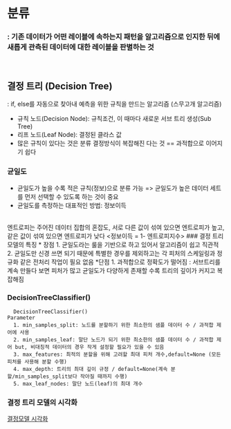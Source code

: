 # 분류
### : 기존 데이터가 어떤 레이블에 속하는지 패턴을 알고리즘으로 인지한 뒤에 새롭게 관측된 데이터에 대한 레이블을 판별하는 것
<br>

## 결정 트리 (Decision Tree)
: if, else를 자동으로 찾아내 예측을 위한 규칙을 만드는 알고리즘 (스무고개 알고리즘)
* 규칙 노드(Decision Node): 규칙조건, 이 때마다 새로운 서브 트리 생성(Sub Tree)
* 리프 노드(Leaf Node): 결정된 클라스 값
*  많은 규칙이 있다는 것은 분류 결정방식이 복잡해진 다는 것 == 과적합으로 이어지기 쉽다
### 균일도
* 균일도가 높을 수록 적은 규칙(정보)으로 분류 가능 => 균일도가 높은 데이터 세트를 먼저 선택할 수 있도록 하는 것이 중요
* 균일도를 측정하는 대표적인 방법: 정보이득   
<br>
엔트로피는 주어진 데이터 집합의 혼잡도, 서로 다른 값이 섞여 있으면 엔트로피가 높고, 같은 값이 섞여 있으면 엔트로피가 낮다   
<정보이득 = 1- 엔트로피지수>
### 결정 트리 모델의 특징
* 장점
1. 균일도라는 룰을 기반으로 하고 있어서 알고리즘이 쉽고 직관적
2. 균일도만 신경 쓰면 되기 때문에 특별한 경우를 제외하고는 각 피처의 스케일링과 정규화 같은 전처리 작업이 필요 없음 
*단점
1. 과적합으로 정확도가 떨어짐 : 서브트리를 계속 만들다 보면 피처가 많고 균일도가 다양하게 존재할 수록 트리의 깊이가 커지고 복잡해짐

### DecisionTreeClassifier()
```
  DecisionTreeClassifier()
Parameter
  1. min_samples_split: 노드를 분할하기 위한 최소한의 샘플 데이터 수 / 과적합 제어에 사용
  2. min_samples_leaf: 말단 노드가 되기 위한 최소한의 샘플 데이터 수 / 과적합 제어 but, 비대칭적 데이터의 경우 작게 설정할 필요가 있을 수 있음
  3. max_features: 최적의 분할을 위해 고려할 최대 피처 개수,default=None (모든 피처를 사용해 분할 수행)
  4. max_depth: 트리의 최대 깊이 규정 / default=None(계속 분할/min_samples_split보다 작아질 때까지 수행)
  5. max_leaf_nodes: 말단 노드(leaf)의 최대 개수
```
### 결정 트리 모델의 시각화

[결정모델 시각화](../jupyter_notebook/classification_viz.png)

